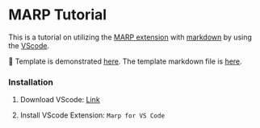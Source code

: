 # MARP Tutorial

This is a tutorial on utilizing the [MARP extension](https://github.com/marp-team/marp-vscode) with [markdown](https://www.markdownguide.org/) by using the [VScode](https://code.visualstudio.com/).

🚀 Template is demonstrated [here](https://www.haochehsu.com/slides/marp/template.html). The template markdown file is [here](https://github.com/howardhsumail/MARP-Tutorial/raw/main/template.md).

### Installation

1. Download VScode: [Link](https://code.visualstudio.com/)

2. Install VScode Extension: `Marp for VS Code`
